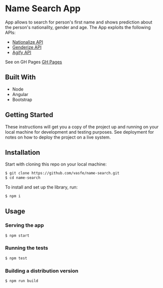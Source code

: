 # Name Search App

App allows to search for person's first name and shows prediction about the person's nationality, gender and age. The App exploits the following APIs:
- [Nationalize API](https://nationalize.io/)
- [Genderize API](https://genderize.io/)
- [Agify API](https://agify.io/)

See on GH Pages [GH Pages](https://vasfe.github.io/name-search/)

## Built With

* Node
* Angular
* Bootstrap

## Getting Started

These instructions will get you a copy of the project up and running on your local machine for development and testing purposes. See deployment for notes on how to deploy the project on a live system.

## Installation

Start with cloning this repo on your local machine:

```sh
$ git clone https://github.com/vasfe/name-search.git
$ cd name-search
```

To install and set up the library, run:

```sh
$ npm i
```
## Usage

### Serving the app

```sh
$ npm start
```

### Running the tests

```sh
$ npm test
```

### Building a distribution version

```sh
$ npm run build
```
